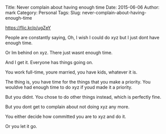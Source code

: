 Title: Never complain about having enough time
Date: 2015-06-06
Author: mark
Category: Personal
Tags:
Slug: never-complain-about-having-enough-time

https://flic.kr/p/ugZeY

People are constantly saying, Oh, I wish I could do xyz but I just dont have enough time.

Or Im behind on xyz. There just wasnt enough time.

And I get it. Everyone has things going on.

You work full-time, youre married, you have kids, whatever it is.

The thing is, you have time for the things that you make a priority. You wouldve had enough time to do xyz if youd made it a priority.

But you didnt. You chose to do other things instead, which is perfectly fine.

But you dont get to complain about not doing xyz any more.

You either decide how committed you are to xyz and do it.

Or you let it go.
